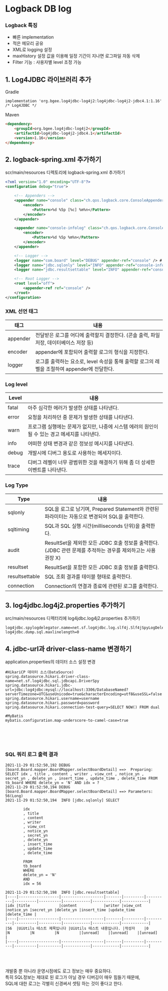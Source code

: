 # Logback DB log

### Logback 특징
- 빠른 implementation
- 적은 메모리 공유
- XML로 logging 설정
- maxHistory 설정 값을 이용해 일정 기간이 지나면 로그파일 자동 삭제
- Filter 기능 : 사용자별 level 조정 가능


## 1. Log4JDBC 라이브러리 추가

Gradle
```properties
implementation 'org.bgee.log4jdbc-log4j2:log4jdbc-log4j2-jdbc4.1:1.16' /* Log4JDBC */
```
Maven

```html
<dependency>
    <groupId>org.bgee.log4jdbc-log4j2</groupId>
    <artifactId>log4jdbc-log4j2-jdbc4.1</artifactId>
    <version>1.16</version>
</dependency>    
```




## 2. logback-spring.xml 추가하기

scr/main/resources 디렉토리에 logback-spring.xml 추가하기

```xml
<?xml version="1.0" encoding="UTF-8"?>
<configuration debug="true">

    <!-- Appenders -->
    <appender name="console" class="ch.qos.logback.core.ConsoleAppender">
        <encoder>
            <Pattern>%d %5p [%c] %m%n</Pattern>
        </encoder>
    </appender>

    <appender name="console-infolog" class="ch.qos.logback.core.ConsoleAppender">
        <encoder>
            <Pattern>%d %5p %m%n</Pattern>
        </encoder>
    </appender>

    <!-- Logger -->
    <logger name="com.board" level="DEBUG" appender-ref="console" /> # src/main/java 디렉터리 안의 자바 패키지 경로
    <logger name="jdbc.sqlonly" level="INFO" appender-ref="console-infolog" />
    <logger name="jdbc.resultsettable" level="INFO" appender-ref="console-infolog" />

    <!-- Root Logger -->
    <root level="off">
        <appender-ref ref="console" />
    </root>
</configuration>
```

### XML 선언 태그

|태그| 내용|
|---|---|
appender | 전달받은 로그를 어디에 출력할지 결정한다. (콘솔 출력, 파일 저장, 데이터베이스 저장 등)
encoder | appender에 포함되어 출력할 로그의 형식을 지정한다.
logger | 로그를 출력하는 요소로, level 속성을 통해 출력할 로그의 레벨을 조절하여 appender에 전달한다.


### Log level

| Level | 내용 |
|---|---|
fatal | 아주 심각한 에러가 발생한 상태를 나타낸다.
error | 요청을 처리하던 중 문제가 발생한 상태를 나타낸다.
warn | 프로그램 실행에는 문제가 없지만, 나중에 시스템 에러의 원인이 될 수 있는 경고 메세지를 나타낸다.
info | 어떠한 상태 변경과 같은 정보성 메시지를 나타낸다.
debug | 개발시에 디버그 용도로 사용하는 메세지이다.
trace | 디버그 레벨이 너무 광범위한 것을 해결하기 위해 좀 더 상세한 이벤트를 나타낸다.


### Log Type

| Type | 내용 |
| --- | --- |
sqlonly | SQL을 로그로 남기며, Prepared Statement와 관련된 파라미터는 자동으로 변경되어 SQL을 출력한다.
sqltiming | SQL과 SQL 실행 시간(milliseconds 단위)을 출력한다.
audit | ResultSet을 제외한 모든 JDBC 호출 정보를 출력한다. (JDBC 관련 문제를 추적하는 경우를 제외하고는 사용 권장 X)
resultset | ResultSet을 포함한 모든 JDBC 호출 정보를 출력한다.
resultsettable | SQL 조회 결과를 테이블 형태로 출력한다.
connection | Connection의 연결과 종료에 관련된 로그를 출력한다.

## 3. log4jdbc.log4j2.properties 추가하기

src/main/resources 디렉터리에 log4jdbc.log4j2.properties 추가하기

```properties
log4jdbc.spylogdelegator.name=net.sf.log4jdbc.log.slf4j.Slf4jSpyLogDelegator
log4jdbc.dump.sql.maxlinelength=0
```

## 4. jdbc-url과 driver-class-name 변경하기

application.properties의 데이터 소스 설정 변경

```properties
#HikariCP 데이터 소스(DataSource)
spring.datasource.hikari.driver-class-name=net.sf.log4jdbc.sql.jdbcapi.DriverSpy
spring.datasource.hikari.jdbc-url=jdbc:log4jdbc:mysql://localhost:3306/DatabaseNamed?serverTimezone=UTC&useUnicode=true&characterEncoding=utf8&useSSL=false
spring.datasource.hikari.username=username
spring.datasource.hikari.password=password
spring.datasource.hikari.connection-test-query=SELECT NOW() FROM dual

#MyBatis
mybatis.configuration.map-underscore-to-camel-case=true
```


<br>
<br>
<br>


### SQL 쿼리 로그 출력 결과

```
2021-11-29 01:52:50,192 DEBUG [board.Board.mapper.BoardMapper.selectBoardDetail] ==>  Preparing: SELECT idx , title , content , writer , view_cnt , notice_yn , secret_yn , delete_yn , insert_time , update_time , delete_time FROM tb_board WHERE delete_yn = 'N' AND idx = ?
2021-11-29 01:52:50,194 DEBUG [board.Board.mapper.BoardMapper.selectBoardDetail] ==> Parameters: 56(Long)
2021-11-29 01:52:50,194  INFO [jdbc.sqlonly] SELECT

        idx
        , title
        , content
        , writer
        , view_cnt
        , notice_yn
        , secret_yn
        , delete_yn
        , insert_time
        , update_time
        , delete_time

        FROM
        tb_board
        WHERE
        delete_yn = 'N'
        AND
        idx = 56

2021-11-29 01:52:50,198  INFO [jdbc.resultsettable] 
|----|------------------|-------------------|-------|---------|----------|----------|----------|------------|------------|------------|
|idx |title             |content            |writer |view_cnt |notice_yn |secret_yn |delete_yn |insert_time |update_time |delete_time |
|----|------------------|-------------------|-------|---------|----------|----------|----------|------------|------------|------------|
|56  |UiUtils 테스트 제목입니다 |UiUtils 테스트 내용입니다. |작성자    |0        |N         |N         |N         |[unread]    |[unread]    |[unread]    |
|----|------------------|-------------------|-------|---------|----------|----------|----------|------------|------------|------------|

```

<br>
<br>

개발중 뿐 아니라 운영시점에도 로그 정보는 매우 중요하다.
<br>
특히 SQL정보는 제대로 된 로그가 아닐 경우 디버깅이 매우 힘들기 때문에,
<br>
SQL에 대한 로그는 각별히 신경써서 셋팅 하는 것이 좋다고 한다.

